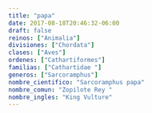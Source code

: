 ```yaml
---
title: "papa"
date: 2017-08-18T20:46:32-06:00
draft: false
reinos: ["Animalia"]
divisiones: ["Chordata"]
clases: ["Aves"]
ordenes: ["Cathartiformes"]
familias: ["Cathartidae "]
generos: ["Sarcoramphus"]
nombre_cientifico: "Sarcoramphus papa"
nombre_comun: "Zopilote Rey "
nombre_ingles: "King Vulture"
---
```

